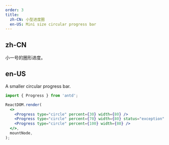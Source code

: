 ```yaml
---
order: 3
title:
  zh-CN: 小型进度圈
  en-US: Mini size circular progress bar
---
```


## zh-CN

小一号的圈形进度。

## en-US

A smaller circular progress bar.

```jsx
import { Progress } from 'antd';

ReactDOM.render(
  <>
    <Progress type="circle" percent={30} width={80} />
    <Progress type="circle" percent={70} width={80} status="exception" />
    <Progress type="circle" percent={100} width={80} />
  </>,
  mountNode,
);
```
